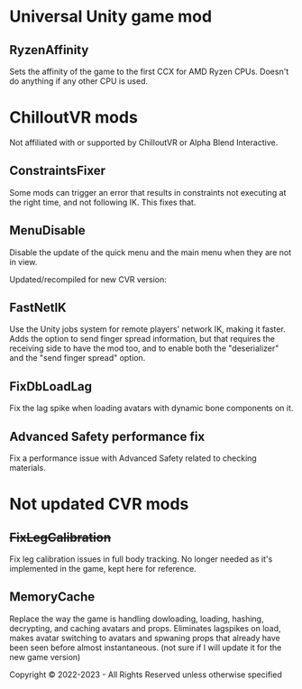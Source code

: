 # Universal Unity game mod

## RyzenAffinity
Sets the affinity of the game to the first CCX for AMD Ryzen CPUs. Doesn't do anything if any other CPU is used.

# ChilloutVR mods
Not affiliated with or supported by ChilloutVR or Alpha Blend Interactive.

## ConstraintsFixer
Some mods can trigger an error that results in constraints not executing at the right time, and not following IK. 
This fixes that.

## MenuDisable
Disable the update of the quick menu and the main menu when they are not in view.

Updated/recompiled for new CVR version:

## FastNetIK
Use the Unity jobs system for remote players' network IK, making it faster.
Adds the option to send finger spread information, but that requires the receiving side to have the mod too, and to enable both the "deserializer" and the "send finger spread" option.

## FixDbLoadLag
Fix the lag spike when loading avatars with dynamic bone components on it.

## Advanced Safety performance fix
Fix a performance issue with Advanced Safety related to checking materials.

# Not updated CVR mods

## ~~FixLegCalibration~~
Fix leg calibration issues in full body tracking. No longer needed as it's implemented in the game, kept here for reference.

## MemoryCache 
Replace the way the game is handling dowloading, loading, hashing, decrypting, and caching avatars and props. 
Eliminates lagspikes on load, makes avatar switching to avatars and spwaning props that already have been seen before almost instantaneous.
(not sure if I will update it for the new game version)

Copyright © 2022-2023 - All Rights Reserved unless otherwise specified

